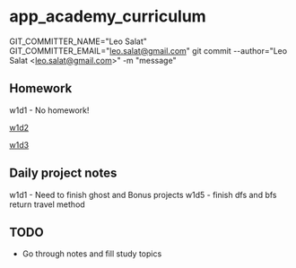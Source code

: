 # app_academy_curriculum
GIT_COMMITTER_NAME="Leo Salat" GIT_COMMITTER_EMAIL="leo.salat@gmail.com" git commit --author="Leo Salat \<leo.salat@gmail.com\>" -m "message"

## Homework
w1d1 - No homework!

[w1d2](https://github.com/the-big-l/app_academy_curriculum/tree/master/w1d2/homework)

[w1d3](https://github.com/the-big-l/app_academy_curriculum/tree/master/w1d3/homework)


## Daily project notes
w1d1 - Need to finish ghost and Bonus projects
w1d5 - finish dfs and bfs return travel method

## TODO
- Go through notes and fill study topics
